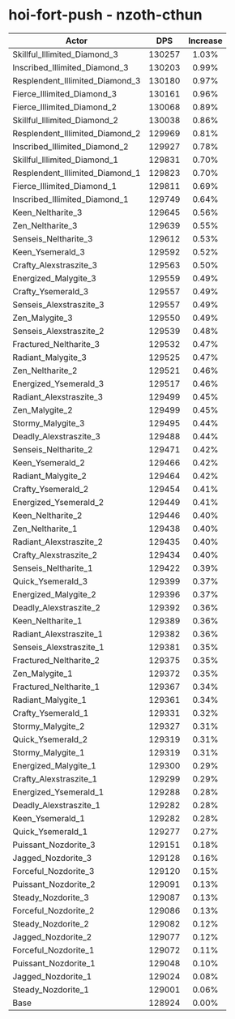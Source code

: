 # hoi-fort-push - nzoth-cthun
| Actor | DPS | Increase |
|---|:---:|:---:|
|Skillful_Illimited_Diamond_3|130257|1.03%|
|Inscribed_Illimited_Diamond_3|130203|0.99%|
|Resplendent_Illimited_Diamond_3|130180|0.97%|
|Fierce_Illimited_Diamond_3|130161|0.96%|
|Fierce_Illimited_Diamond_2|130068|0.89%|
|Skillful_Illimited_Diamond_2|130038|0.86%|
|Resplendent_Illimited_Diamond_2|129969|0.81%|
|Inscribed_Illimited_Diamond_2|129927|0.78%|
|Skillful_Illimited_Diamond_1|129831|0.70%|
|Resplendent_Illimited_Diamond_1|129823|0.70%|
|Fierce_Illimited_Diamond_1|129811|0.69%|
|Inscribed_Illimited_Diamond_1|129749|0.64%|
|Keen_Neltharite_3|129645|0.56%|
|Zen_Neltharite_3|129639|0.55%|
|Senseis_Neltharite_3|129612|0.53%|
|Keen_Ysemerald_3|129592|0.52%|
|Crafty_Alexstraszite_3|129563|0.50%|
|Energized_Malygite_3|129559|0.49%|
|Crafty_Ysemerald_3|129557|0.49%|
|Senseis_Alexstraszite_3|129557|0.49%|
|Zen_Malygite_3|129550|0.49%|
|Senseis_Alexstraszite_2|129539|0.48%|
|Fractured_Neltharite_3|129532|0.47%|
|Radiant_Malygite_3|129525|0.47%|
|Zen_Neltharite_2|129521|0.46%|
|Energized_Ysemerald_3|129517|0.46%|
|Radiant_Alexstraszite_3|129499|0.45%|
|Zen_Malygite_2|129499|0.45%|
|Stormy_Malygite_3|129495|0.44%|
|Deadly_Alexstraszite_3|129488|0.44%|
|Senseis_Neltharite_2|129471|0.42%|
|Keen_Ysemerald_2|129466|0.42%|
|Radiant_Malygite_2|129464|0.42%|
|Crafty_Ysemerald_2|129454|0.41%|
|Energized_Ysemerald_2|129449|0.41%|
|Keen_Neltharite_2|129446|0.40%|
|Zen_Neltharite_1|129438|0.40%|
|Radiant_Alexstraszite_2|129435|0.40%|
|Crafty_Alexstraszite_2|129434|0.40%|
|Senseis_Neltharite_1|129422|0.39%|
|Quick_Ysemerald_3|129399|0.37%|
|Energized_Malygite_2|129396|0.37%|
|Deadly_Alexstraszite_2|129392|0.36%|
|Keen_Neltharite_1|129389|0.36%|
|Radiant_Alexstraszite_1|129382|0.36%|
|Senseis_Alexstraszite_1|129381|0.35%|
|Fractured_Neltharite_2|129375|0.35%|
|Zen_Malygite_1|129372|0.35%|
|Fractured_Neltharite_1|129367|0.34%|
|Radiant_Malygite_1|129361|0.34%|
|Crafty_Ysemerald_1|129331|0.32%|
|Stormy_Malygite_2|129327|0.31%|
|Quick_Ysemerald_2|129319|0.31%|
|Stormy_Malygite_1|129319|0.31%|
|Energized_Malygite_1|129300|0.29%|
|Crafty_Alexstraszite_1|129299|0.29%|
|Energized_Ysemerald_1|129288|0.28%|
|Deadly_Alexstraszite_1|129282|0.28%|
|Keen_Ysemerald_1|129282|0.28%|
|Quick_Ysemerald_1|129277|0.27%|
|Puissant_Nozdorite_3|129151|0.18%|
|Jagged_Nozdorite_3|129128|0.16%|
|Forceful_Nozdorite_3|129120|0.15%|
|Puissant_Nozdorite_2|129091|0.13%|
|Steady_Nozdorite_3|129087|0.13%|
|Forceful_Nozdorite_2|129086|0.13%|
|Steady_Nozdorite_2|129082|0.12%|
|Jagged_Nozdorite_2|129077|0.12%|
|Forceful_Nozdorite_1|129072|0.11%|
|Puissant_Nozdorite_1|129048|0.10%|
|Jagged_Nozdorite_1|129024|0.08%|
|Steady_Nozdorite_1|129001|0.06%|
|Base|128924|0.00%|
